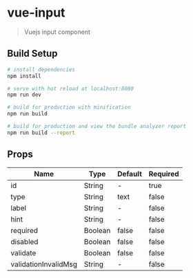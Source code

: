 # vue-input

> Vuejs input component

## Build Setup

``` bash
# install dependencies
npm install

# serve with hot reload at localhost:8080
npm run dev

# build for production with minification
npm run build

# build for production and view the bundle analyzer report
npm run build --report
```
## Props
|Name|Type|Default|Required|
|--- |--- |--- |--- |
|id|String|-|true|
|type|String|text|false|
|label|String|-|false|
|hint|String|-|false|
|required|Boolean|false|false|
|disabled|Boolean|false|false|
|validate|Boolean|false|false|
|validationInvalidMsg|String|-|false|
